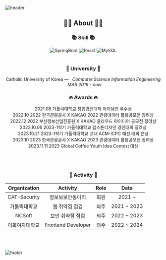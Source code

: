 ![header](https://capsule-render.vercel.app/api?type=slice&color=30A9DE&height=60&section=header)

<div align=center>
 
 <h2 align="center">👨‍💻 About 👨‍💻</h2>

 <h3 align="center">📚 Skill 📚</h3>
 
<div align="center">
<img alt=
"SpringBoot" src="https://img.shields.io/badge/SpringBoot-6DB33F?style=flat-square&logo=SpringBoot&logoColor=white"/>
<img alt="React" src="https://img.shields.io/badge/-ReactJs-61DAFB?logo=react&logoColor=white&style=flat-square"/>
<img alt="MySQL" src="https://img.shields.io/badge/MySQL-4479A1?style=flat-square&logo=MySQL&logoColor=white"/>
<br>
</div>
<br> 

<h3 align="center">🏫 University 🏫</h3>
<p align="center">
Catholic University of Korea —  &nbsp; <em>Computer Science Information Engineering &nbsp;   MAR  2019 - now </em>
</p>   

<h3 align="center"> 🔥 Awards 🔥</h3>

2021.08 가톨릭대학교 창업경진대회 아이템전 우수상 </br>
2022.10 2022 한국관광공사 X KAKAO 2022 관광데이터 활용공모전 장려상 </br>
2022.12 2022 부산정보산업진흥원 X KAKAO 클라우드 아이디어 공모전 장려상 </br>
2023.10.06 2023-1학기 가톨릭대학교 캡스톤디자인 경진대회 장려상 </br>
2023.10.21 2023-1학기 가톨릭대학교 교내 ACM-ICPC 예선 대회 은상 </br>
2023.10 2023 한국관광공사 X KAKAO 2023 관광데이터 활용공모전 장려상 </br>
2023.11.11 2023 Global Coffee Youth Idea Contest 대상 </br>
</br>
</br>
</br>
 
<h3 align="center"> 🧩 Activity 🧩</h3>

|Organization|Activity|Role|Date|
|:---:|:---:|:---:|:---:|
| CAT-Security | 정보보보안동아리 | 회원 |2021 ~ |
| 가톨릭대학교 | 웹 취약점 점검 | 외주 |2021 ~ 2023|
| NCSoft | 보안 취약점 점검| 외주 |2022 ~ 2023|
| 이화여자대학교 | Frontend Developer | 외주 |2022 ~ 2024|
 
 <br>
 
</div>

<br>

![footer](https://capsule-render.vercel.app/api?type=slice&color=EFDC05&height=40&section=footer)
